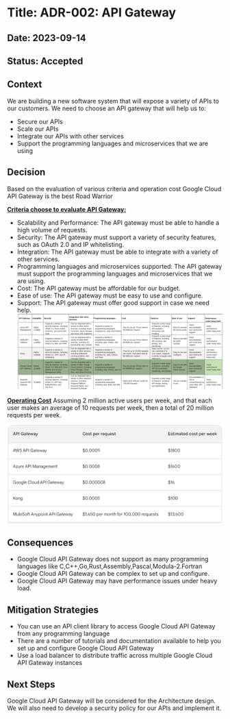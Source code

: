 # Title: ADR-002: API Gateway

## Date: 2023-09-14

## Status: Accepted

## Context

We are building a new software system that will expose a variety of APIs to our customers. We need to choose an API gateway that will help us to:

* Secure our APIs
* Scale our APIs
* Integrate our APIs with other services
* Support the programming languages and microservices that we are using

## Decision

Based on the evaluation of various criteria and operation cost Google Cloud API Gateway is the best Road Warrior

<b><u>Criteria choose to evaluate API Gateway:</u></b>

* Scalability and Performance: The API gateway must be able to handle a high volume of requests.
* Security: The API gateway must support a variety of security features, such as OAuth 2.0 and IP whitelisting.
* Integration: The API gateway must be able to integrate with a variety of other services.
* Programming languages and microservices supported: The API gateway must support the programming languages and microservices that we are using.
* Cost: The API gateway must be affordable for our budget.
* Ease of use: The API gateway must be easy to use and configure.
* Support: The API gateway must offer good support in case we need help.
![API Gateway Comparison](APIGatewayComparison.png)

<b><u>Operating Cost</u></b>
Assuming 2 million active users per week, and that each user makes an average of 10 requests per week, then a total of 20 million requests per week.

![API Gateway Cost analysis](APIGatewayCostAnalysis.PNG)

## Consequences

* Google Cloud API Gateway does not support as many programming languages like C,C++,Go,Rust,Assembly,Pascal,Modula-2.Fortran
* Google Cloud API Gateway can be complex to set up and configure.
* Google Cloud API Gateway may have performance issues under heavy load.

## Mitigation Strategies

* You can use an API client library to access Google Cloud API Gateway from any programming language
* There are a number of tutorials and documentation available to help you set up and configure Google Cloud API Gateway
* Use a load balancer to distribute traffic across multiple Google Cloud API Gateway instances

## Next Steps

Google Cloud API Gateway will be considered for the Architecture design. We will also need to develop a security policy for our APIs and implement it.
